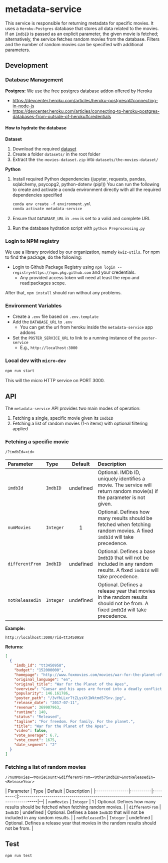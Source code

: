 # metadata-service

This service is responsible for returning metadata for specific movies. It uses a `Heroku-Postgres` database that stores all data related to the movies. If an `ImdbID` is passed as an explicit parameter, the given movie is fetched; alternatively, the service fetches random movies from the database. Filters and the number of random movies can be specified with additional parameters.

## Development

### Database Management

**Postgres:** We use the free postgres database addon offered by Heroku

- https://devcenter.heroku.com/articles/heroku-postgresql#connecting-in-node-js
- https://devcenter.heroku.com/articles/connecting-to-heroku-postgres-databases-from-outside-of-heroku#credentials

#### How to hydrate the database

**Dataset**

1. Download the required [dataset](https://www.kaggle.com/rounakbanik/the-movies-dataset)
2. Create a folder `datasets/` in the root folder
3. Extract the `the-movies-dataset.zip` into `datasets/the-movies-dataset/`

**Python**

1. Install required Python dependencies (jupyter, requests, pandas, sqlalchemy, psycopg2, python-dotenv (pip!))
   You can run the following to create and activate a conda environment directly with all the required dependencies specified

   ```python
   conda env create -f environment.yml
   conda activate metadata-service
   ```

2. Ensure that `DATABASE_URL` in `.env` is set to a valid and complete URL
3. Run the database hydration script with `python Preprocessing.py`

### Login to NPM registry

We use a library provided by our organization, namely `kwiz-utils`. For npm to find the package, do the following:

- Login to Github Package Registry using `npm login --registry=https://npm.pkg.github.com` and your credentials.
  - Any provided access token will need at least the repo and read:packages scope.

After that, `npm install` should run without any problems.

### Environment Variables

- Create a `.env` file based on `.env.template`
- Add the `DATABASE_URL` to `.env`
  - You can get the url from heroku inside the `metadata-service` app addons
- Set the `POSTER_SERVICE_URL` to link to a running instance of the `poster-service`
  - E.g., `http://localhost:3000`

### Local dev with `micro-dev`

```bash
npm run start
```

This will the micro HTTP service on PORT 3000.

## API

The `metadata-service` API provides two main modes of operation:

1. Fetching a single, specific movie given its `ImdbID`
2. Fetching a list of random movies (1-n items) with optional filtering applied

### Fetching a specific movie

`/?imdbId=<id>`

| Parameter       | Type      |  Default  | Description                                                                                                                   |
|:----------------|:----------|:---------:|:------------------------------------------------------------------------------------------------------------------------------|
| `imdbId`        | `ImdbID`  | undefined | Optional. IMDb ID, uniquely identifies a movie. The service will return random movie(s) if the parameter is not given.        |
| `numMovies`     | `Integer` |     1     | Optional. Defines how many results should be fetched when fetching random movies. A fixed `imdbId` will take precedence.      |
| `differentFrom` | `ImdbID`  | undefined | Optional. Defines a base `ImdbID` that will not be included in any random results. A fixed `imdbId` will take precedence.     |
| `notReleasedIn` | `Integer` | undefined | Optional. Defines a release year that movies in the random results should not be from. A fixed `imdbId` will take precedence. |

**Example:**

`http://localhost:3000/?id=tt3450958`

**Returns:**

```json
[
  {
    "imdb_id": "tt3450958",
    "budget": "152000000",
    "homepage": "http://www.foxmovies.com/movies/war-for-the-planet-of-the-apes",
    "original_language": "en",
    "original_title": "War for the Planet of the Apes",
    "overview": "Caesar and his apes are forced into a deadly conflict with an army of humans led by a ruthless Colonel. After the apes suffer unimaginable losses, Caesar wrestles with his darker instincts and begins his own mythic quest to avenge his kind. As the journey finally brings them face to face, Caesar and the Colonel are pitted against each other in an epic battle that will determine the fate of both their species and the future of the planet.",
    "popularity": 146.161786,
    "poster_path": "/3vYhLLxrTtZLysXtIWktmd57Snv.jpg",
    "release_date": "2017-07-11",
    "revenue": 369907963,
    "runtime": 140,
    "status": "Released",
    "tagline": "For freedom. For family. For the planet.",
    "title": "War for the Planet of the Apes",
    "video": false,
    "vote_average": 6.7,
    "vote_count": 1675,
    "date_segment": "2"
  }
]
```

### Fetching a list of random movies

`/?numMovies=<MovieCount>&differentFrom=<OtherImdbID>&notReleasedIn=<ReleaseYear>`

| Parameter       | Type      |  Default  | Description                                                                            |
|:----------------|:----------|:---------:|:---------------------------------------------------------------------------------------|--|
| `numMovies`     | `Integer` |     1     | Optional. Defines how many results should be fetched when fetching random movies.      |
| `differentFrom` | `ImdbID`  | undefined | Optional. Defines a base `ImdbID` that will not be included in any random results.     |
| `notReleasedIn` | `Integer` | undefined | Optional. Defines a release year that movies in the random results should not be from. |

## Test

```bash
npm run test
```

